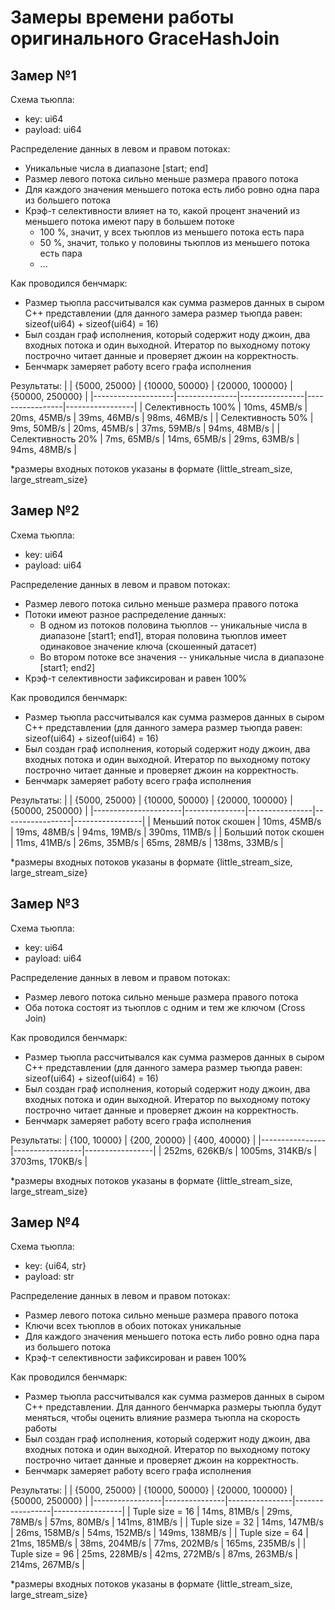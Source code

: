 # Замеры времени работы оригинального GraceHashJoin

## Замер №1

Схема тьюпла:
- key: ui64
- payload: ui64

Распределение данных в левом и правом потоках:
- Уникальные числа в диапазоне [start; end]
- Размер левого потока сильно меньше размера правого потока
- Для каждого значения меньшего потока есть либо ровно одна пара из большего потока
- Крэф-т селективности влияет на то, какой процент значений из меньшего потока имеют пару в большем потоке
  - 100 %, значит, у всех тьюплов из меньшего потока есть пара
  - 50 %, значит, только у половины тьюплов из меньшего потока есть пара
  - ...

Как проводился бенчмарк:
- Размер тьюпла рассчитывался как сумма размеров данных в сыром C++ представлении (для данного замера размер тьюпда равен: sizeof(ui64) + sizeof(ui64) = 16)
- Был создан граф исполнения, который содержит ноду джоин, два входных потока и один выходной. Итератор по выходному потоку построчно читает данные и проверяет джоин на корректность.
- Бенчмарк замеряет работу всего графа исполнения

Результаты:
|                    | {5000, 25000} | {10000, 50000} | {20000, 100000} | {50000, 250000} |
|--------------------|---------------|----------------|-----------------|-----------------|
| Селективность 100% | 10ms, 45MB/s  | 20ms, 45MB/s   | 39ms, 46MB/s    | 98ms, 46MB/s    |
| Селективность  50% | 9ms, 50MB/s   | 20ms, 45MB/s   | 37ms, 59MB/s    | 94ms, 48MB/s    |
| Селективность  20% | 7ms, 65MB/s   | 14ms, 65MB/s   | 29ms, 63MB/s    | 94ms, 48MB/s    |

*размеры входных потоков указаны в формате {little_stream_size, large_stream_size}

## Замер №2

Схема тьюпла:
- key: ui64
- payload: ui64

Распределение данных в левом и правом потоках:
- Размер левого потока сильно меньше размера правого потока
- Потоки имеют разное распределение данных:
  - В одном из потоков половина тьюплов -- уникальные числа в диапазоне [start1; end1], вторая половина тьюплов имеет одинаковое значение ключа (скошенный датасет)
  - Во втором потоке все значения -- уникальные числа в диапазоне [start1; end2]
- Крэф-т селективности зафиксирован и равен 100%

Как проводился бенчмарк:
- Размер тьюпла рассчитывался как сумма размеров данных в сыром C++ представлении (для данного замера размер тьюпда равен: sizeof(ui64) + sizeof(ui64) = 16)
- Был создан граф исполнения, который содержит ноду джоин, два входных потока и один выходной. Итератор по выходному потоку построчно читает данные и проверяет джоин на корректность.
- Бенчмарк замеряет работу всего графа исполнения

Результаты:
|                      | {5000, 25000} | {10000, 50000} | {20000, 100000} | {50000, 250000} |
|----------------------|---------------|----------------|-----------------|-----------------|
| Меньший поток скошен | 10ms, 45MB/s  | 19ms, 48MB/s   | 94ms, 19MB/s    | 390ms, 11MB/s   |
| Больший поток скошен | 11ms, 41MB/s  | 26ms, 35MB/s   | 65ms, 28MB/s    | 138ms, 33MB/s    |

*размеры входных потоков указаны в формате {little_stream_size, large_stream_size}

## Замер №3

Схема тьюпла:
- key: ui64
- payload: ui64

Распределение данных в левом и правом потоках:
- Размер левого потока сильно меньше размера правого потока
- Оба потока состоят из тьюплов с одним и тем же ключом (Cross Join)

Как проводился бенчмарк:
- Размер тьюпла рассчитывался как сумма размеров данных в сыром C++ представлении (для данного замера размер тьюпда равен: sizeof(ui64) + sizeof(ui64) = 16)
- Был создан граф исполнения, который содержит ноду джоин, два входных потока и один выходной. Итератор по выходному потоку построчно читает данные и проверяет джоин на корректность.
- Бенчмарк замеряет работу всего графа исполнения

Результаты:
| {100, 10000}   | {200, 20000}    | {400, 40000}    |
|----------------|-----------------|-----------------|
| 252ms, 626KB/s | 1005ms, 314KB/s | 3703ms, 170KB/s |

*размеры входных потоков указаны в формате {little_stream_size, large_stream_size}

## Замер №4

Схема тьюпла:
- key: {ui64, str}
- payload: str

Распределение данных в левом и правом потоках:
- Размер левого потока сильно меньше размера правого потока
- Ключи всех тьюплов в обоих потоках уникальные
- Для каждого значения меньшего потока есть либо ровно одна пара из большего потока
- Крэф-т селективности зафиксирован и равен 100%

Как проводился бенчмарк:
- Размер тьюпла рассчитывался как сумма размеров данных в сыром C++ представлении. Для данного бенчмарка размеры тьюпла будут меняться, чтобы оценить влияние размера тьюпла на скорость работы
- Был создан граф исполнения, который содержит ноду джоин, два входных потока и один выходной. Итератор по выходному потоку построчно читает данные и проверяет джоин на корректность.
- Бенчмарк замеряет работу всего графа исполнения

Результаты:
|                 | {5000, 25000} | {10000, 50000} | {20000, 100000} | {50000, 250000} |
|-----------------|---------------|----------------|-----------------|-----------------|
| Tuple size = 16 | 14ms, 81MB/s  | 29ms, 78MB/s   | 57ms, 80MB/s    | 141ms, 81MB/s   |
| Tuple size = 32 | 14ms, 147MB/s | 26ms, 158MB/s  | 54ms, 152MB/s   | 149ms, 138MB/s  |
| Tuple size = 64 | 21ms, 185MB/s | 38ms, 204MB/s  | 77ms, 202MB/s   | 165ms, 235MB/s  |
| Tuple size = 96 | 25ms, 228MB/s | 42ms, 272MB/s  | 87ms, 263MB/s   | 214ms, 267MB/s  |

*размеры входных потоков указаны в формате {little_stream_size, large_stream_size}